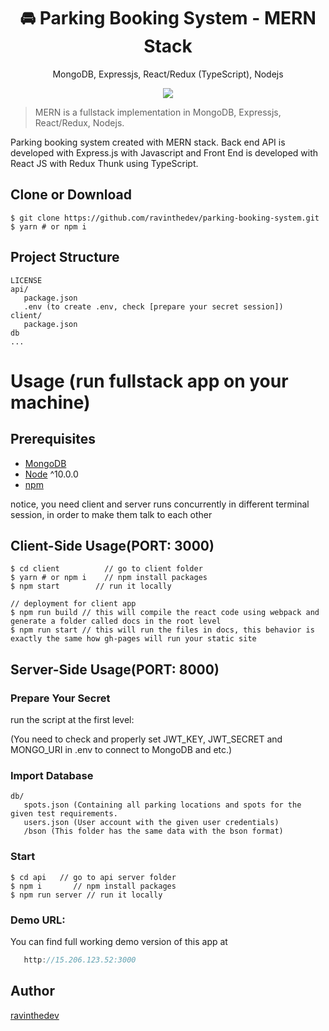 <h1 align="center">
🚘 Parking Booking System  - MERN Stack
</h1>
<p align="center">
MongoDB, Expressjs, React/Redux (TypeScript), Nodejs
</p>

<p align="center">
   <a href="">
      <img src="https://img.shields.io/badge/License-MIT-green.svg" />
   </a>
</p>

> MERN is a fullstack implementation in MongoDB, Expressjs, React/Redux, Nodejs.

Parking booking system created with MERN stack. Back end API is developed with Express.js with Javascript and Front End is developed with React JS with Redux Thunk using TypeScript.

## Clone or Download
```terminal
$ git clone https://github.com/ravinthedev/parking-booking-system.git
$ yarn # or npm i
```

## Project Structure
```terminal
LICENSE
api/
   package.json
   .env (to create .env, check [prepare your secret session])
client/
   package.json
db   
...
```

# Usage (run fullstack app on your machine)

## Prerequisites
- [MongoDB](https://gist.github.com/nrollr/9f523ae17ecdbb50311980503409aeb3)
- [Node](https://nodejs.org/en/download/) ^10.0.0
- [npm](https://nodejs.org/en/download/package-manager/)

notice, you need client and server runs concurrently in different terminal session, in order to make them talk to each other

## Client-Side Usage(PORT: 3000)
```terminal
$ cd client          // go to client folder
$ yarn # or npm i    // npm install packages
$ npm start        // run it locally

// deployment for client app
$ npm run build // this will compile the react code using webpack and generate a folder called docs in the root level
$ npm run start // this will run the files in docs, this behavior is exactly the same how gh-pages will run your static site
```

## Server-Side Usage(PORT: 8000)

### Prepare Your Secret

run the script at the first level:

(You need to check and properly set JWT_KEY, JWT_SECRET and MONGO_URI in .env to connect to MongoDB and etc.)


### Import Database

```terminal
db/
   spots.json (Containing all parking locations and spots for the given test requirements.
   users.json (User account with the given user credentials)
   /bson (This folder has the same data with the bson format)
```

### Start

```terminal
$ cd api   // go to api server folder
$ npm i       // npm install packages
$ npm run server // run it locally
```

### Demo URL:

You can find full working demo version of this app at 
```javascript
   http://15.206.123.52:3000
```

## Author
[ravinthedev](https://github.com/ravinthedev)
